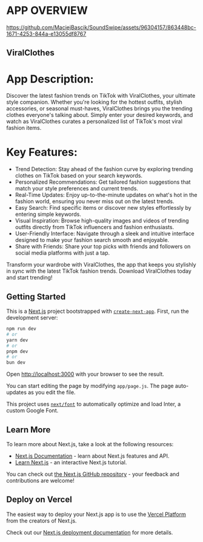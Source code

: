 # APP OVERVIEW

https://github.com/MaciejBascik/SoundSwipe/assets/96304157/863448bc-1671-4253-844a-e13055df8767

## ViralClothes

# App Description:
Discover the latest fashion trends on TikTok with ViralClothes, your ultimate style companion. Whether you're looking for the hottest outfits, stylish accessories, or seasonal must-haves, ViralClothes brings you the trending clothes everyone's talking about. Simply enter your desired keywords, and watch as ViralClothes curates a personalized list of TikTok's most viral fashion items.

# Key Features:
- Trend Detection: Stay ahead of the fashion curve by exploring trending clothes on TikTok based on your search keywords.
- Personalized Recommendations: Get tailored fashion suggestions that match your style preferences and current trends.
- Real-Time Updates: Enjoy up-to-the-minute updates on what's hot in the fashion world, ensuring you never miss out on the latest trends.
- Easy Search: Find specific items or discover new styles effortlessly by entering simple keywords.
- Visual Inspiration: Browse high-quality images and videos of trending outfits directly from TikTok influencers and fashion enthusiasts.
- User-Friendly Interface: Navigate through a sleek and intuitive interface designed to make your fashion search smooth and enjoyable.
- Share with Friends: Share your top picks with friends and followers on social media platforms with just a tap.
  
Transform your wardrobe with ViralClothes, the app that keeps you stylishly in sync with the latest TikTok fashion trends. Download ViralClothes today and start trending!

## Getting Started

This is a [Next.js](https://nextjs.org/) project bootstrapped with [`create-next-app`](https://github.com/vercel/next.js/tree/canary/packages/create-next-app).
First, run the development server:

```bash
npm run dev
# or
yarn dev
# or
pnpm dev
# or
bun dev
```

Open [http://localhost:3000](http://localhost:3000) with your browser to see the result.

You can start editing the page by modifying `app/page.js`. The page auto-updates as you edit the file.

This project uses [`next/font`](https://nextjs.org/docs/basic-features/font-optimization) to automatically optimize and load Inter, a custom Google Font.

## Learn More

To learn more about Next.js, take a look at the following resources:

- [Next.js Documentation](https://nextjs.org/docs) - learn about Next.js features and API.
- [Learn Next.js](https://nextjs.org/learn) - an interactive Next.js tutorial.

You can check out [the Next.js GitHub repository](https://github.com/vercel/next.js/) - your feedback and contributions are welcome!

## Deploy on Vercel

The easiest way to deploy your Next.js app is to use the [Vercel Platform](https://vercel.com/new?utm_medium=default-template&filter=next.js&utm_source=create-next-app&utm_campaign=create-next-app-readme) from the creators of Next.js.

Check out our [Next.js deployment documentation](https://nextjs.org/docs/deployment) for more details.
